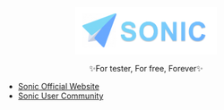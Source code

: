 <p align="center">
  <img width="50%" src="https://raw.githubusercontent.com/SonicCloudOrg/sonic-server/main/logo.png">
</p>
<p align="center">✨For tester, For free, Forever✨</p>

- [Sonic Official Website](http://sonic-cloud.gitee.io)
- [Sonic User Community](https://sonic-cloud.wiki/)
